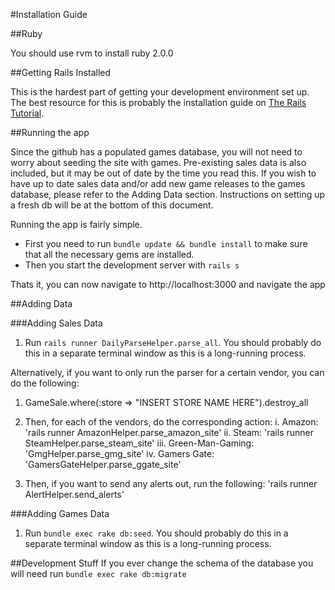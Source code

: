 #Installation Guide

##Ruby

You should use rvm to install ruby 2.0.0

##Getting Rails Installed

This is the hardest part of getting your development environment set up. The best resource for this is probably the installation guide on [The Rails Tutorial](http://www.railstutorial.org/book/beginning#sec-development_tools).

##Running the app

Since the github has a populated games database, you will not need to worry about seeding the site with games. Pre-existing sales data is also included, but it may be out of date by the time you read this. If you wish to have up to date sales data and/or add new game releases to the games database, please refer to the Adding Data section. Instructions on setting up a fresh db will be at the bottom of this document. 

Running the app is fairly simple.

* First you need to run `bundle update && bundle install` to make sure that all the necessary gems are installed. 
* Then you start the development server with `rails s`

Thats it, you can now navigate to http://localhost:3000 and navigate the app

##Adding Data

###Adding Sales Data

1. Run `rails runner DailyParseHelper.parse_all`. You should probably do this in a separate terminal window as this is a long-running process. 


Alternatively, if you want to only run the parser for a certain vendor, you can do the following:
  1. GameSale.where(:store => "INSERT STORE NAME HERE").destroy_all
  2. Then, for each of the vendors, do the corresponding action:
            i. Amazon: 'rails runner AmazonHelper.parse_amazon_site'
            ii. Steam: 'rails runner SteamHelper.parse_steam_site'
            iii. Green-Man-Gaming: 'GmgHelper.parse_gmg_site'
            iv. Gamers Gate: 'GamersGateHelper.parse_ggate_site'

  3. Then, if you want to send any alerts out, run the following: 'rails runner AlertHelper.send_alerts'


###Adding Games Data

1. Run `bundle exec rake db:seed`. You should probably do this in a separate terminal window as this is a long-running process. 


##Development Stuff
If you ever change the schema of the database you will need run `bundle exec rake db:migrate`
